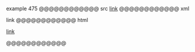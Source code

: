 example 475
@@@@@@@@@@@@ src
[link](/url "title")
@@@@@@@@@@@@ xml
<?xml version="1.0" encoding="UTF-8"?>
<!DOCTYPE document SYSTEM "CommonMark.dtd">
<document xmlns="http://commonmark.org/xml/1.0">
  <paragraph>
    <link destination="/url &quot;title&quot;" title="">
      <text>link</text>
    </link>
  </paragraph>
</document>
@@@@@@@@@@@@ html
<p><a href="/url%C2%A0%22title%22">link</a></p>
@@@@@@@@@@@@
